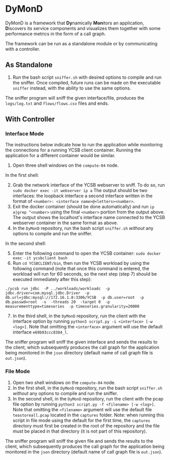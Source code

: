 # DyMonD

DyMonD is a framework that **Dy**namically **Mon**itors an application, **D**iscovers its service components and visualizes them together with some performance metrics in the form of a call graph.

The framework can be run as a standalone module or by communicating with a controller.

## As Standalone
1. Run the bash script `sniffer.sh` with desired options to compile and run the sniffer. Once compiled, future runs can be made on the executable `sniffer` instead, with the ability to use the same options.

The sniffer program will sniff the given interface/file, produces the `logs/log.txt` and `flows/flows.csv` files and ends.

## With Controller
### Interface Mode
The instructions below indicate how to run the application while monitoring the connections for a running YCSB client container. Running the application for a different container would be similar.

1. Open three shell windows on the `compute-04` node.

In the first shell:

2. Grab the network interface of the YCSB webserver to sniff. To do so, run `sudo docker exec -it webserver ip a`
The output should be two interfaces: the loopback interface a second interface written in the format of `<number>: <interface name>@<letters><number>`.
3. Exit the docker container (should be done automatically) and run `ip a|grep ^<number>` using the final `<number>` portion from the output above. The output shows the localhost's interface name connected to the YCSB webserver container in the same format as above.
4. In the `DyMonD` repository, run the bash script `sniffer.sh` *without* any options to compile and run the sniffer.

In the second shell:

5. Enter the following command to open the YCSB container: `sudo docker exec -it ycsbclient bash`
6. Run `cd YCSBCLIENT/bin`, then run the YCSB workload by using the following command (note that once this command is entered, the workload will run for 60 seconds, so the next step (step 7) should be executed immediately after this step):

`./ycsb run jdbc  -P ../workloads/workloadc  -p jdbc.driver=com.mysql.jdbc.Driver  -p db.url=jdbc:mysql://172.16.1.8:3306/YCSB  -p db.user=root  -p db.passwd=root  -s  -threads 20  -target 0  -p measurementtype=timeseries  -p timeseries.granularity=20000`

7. In the third shell, in the `DyMonD` repository, run the client with the interface option by running `python3 script.py -i <interface> [-w <log>]`. Note that omitting the `<interface>` argument will use the default interface `e69b93ccc8384_l`.

The sniffer program will sniff the given interface and sends the results to the client, which subsequently produces the call graph for the application being monitored in the `json` directory (default name of call graph file is `out.json`).

### File Mode
1. Open two shell windows on the `compute-04` node.
2. In the first shell, in the `DyMonD` repository, run the bash script `sniffer.sh` *without* any options to compile and run the sniffer.
3. In the second shell, in the `DyMonD` repository, run the client with the pcap file option by running `python3 script.py -f <filename> [-w <log>]`. Note that omitting the `<filename>` argument will use the default file `teastoreall.pcap` located in the `captures` folder. Note: when running this script in file mode using the default for the first time, the `captures` directory must first be created in the root of the repository and the file must be placed in that directory (it is not part of this repository).

The sniffer program will sniff the given file and sends the results to the client, which subsequently produces the call graph for the application being monitored in the `json` directory (default name of call graph file is `out.json`).